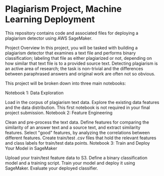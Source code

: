 # Plagiarism Project, Machine Learning Deployment
This repository contains code and associated files for deploying a plagiarism detector using AWS SageMaker.

Project Overview
In this project, you will be tasked with building a plagiarism detector that examines a text file and performs binary classification; labeling that file as either plagiarized or not, depending on how similar that text file is to a provided source text. Detecting plagiarism is an active area of research; the task is non-trivial and the differences between paraphrased answers and original work are often not so obvious.

This project will be broken down into three main notebooks:

Notebook 1: Data Exploration

Load in the corpus of plagiarism text data.
Explore the existing data features and the data distribution.
This first notebook is not required in your final project submission.
Notebook 2: Feature Engineering

Clean and pre-process the text data.
Define features for comparing the similarity of an answer text and a source text, and extract similarity features.
Select "good" features, by analyzing the correlations between different features.
Create train/test .csv files that hold the relevant features and class labels for train/test data points.
Notebook 3: Train and Deploy Your Model in SageMaker

Upload your train/test feature data to S3.
Define a binary classification model and a training script.
Train your model and deploy it using SageMaker.
Evaluate your deployed classifier.
